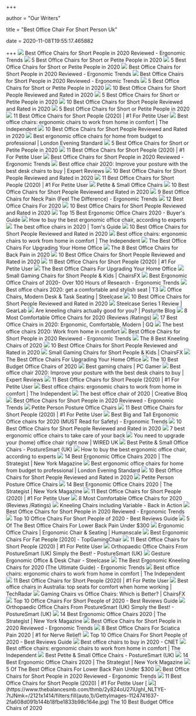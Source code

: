 +++
        
author = "Our Writers"
        
title = "Best Office Chair For Short Person Uk"
        
date = 2020-11-08T19:55:17.465882
        
+++
[ ![](http://ergonomictrends.com/wp-content/uploads/2019/06/best-office-chairs-for-short-people.jpg)](http://ergonomictrends.com/wp-content/uploads/2019/06/best-office-chairs-for-short-people.jpg) Best Office Chairs for Short People in 2020 Reviewed - Ergonomic Trends
[ ![](https://www.btod.com/blog/wp-content/uploads/2020/01/best-office-chairs-small-petite-4-petite.jpg)](https://www.btod.com/blog/wp-content/uploads/2020/01/best-office-chairs-small-petite-4-petite.jpg) 5 Best Office Chairs for Short or Petite People in 2020
[ ![](https://www.btod.com/blog/wp-content/uploads/2020/01/best-office-chairs-small-petite-blog-header.jpg)](https://www.btod.com/blog/wp-content/uploads/2020/01/best-office-chairs-small-petite-blog-header.jpg) 5 Best Office Chairs for Short or Petite People in 2020
[ ![](http://ergonomictrends.com/wp-content/uploads/2019/06/calculate-seat-depth.jpg)](http://ergonomictrends.com/wp-content/uploads/2019/06/calculate-seat-depth.jpg) Best Office Chairs for Short People in 2020 Reviewed - Ergonomic Trends
[ ![](http://ergonomictrends.com/wp-content/uploads/2019/04/SIDIZ-T50-office-chair-Review.png)](http://ergonomictrends.com/wp-content/uploads/2019/04/SIDIZ-T50-office-chair-Review.png) Best Office Chairs for Short People in 2020 Reviewed - Ergonomic Trends
[ ![](https://www.btod.com/blog/wp-content/uploads/2020/01/best-office-chairs-small-petite-2-xsm-1.jpg)](https://www.btod.com/blog/wp-content/uploads/2020/01/best-office-chairs-small-petite-2-xsm-1.jpg) 5 Best Office Chairs for Short or Petite People in 2020
[ ![](https://www.theworkbuzz.com/wp-content/uploads/2020/02/best-office-chair-for-short-person.jpg)](https://www.theworkbuzz.com/wp-content/uploads/2020/02/best-office-chair-for-short-person.jpg) 10 Best Office Chairs for Short People Reviewed and Rated in 2020
[ ![](https://www.btod.com/blog/wp-content/uploads/2020/01/best-office-chairs-small-petite-1-leap-1.jpg)](https://www.btod.com/blog/wp-content/uploads/2020/01/best-office-chairs-small-petite-1-leap-1.jpg) 5 Best Office Chairs for Short or Petite People in 2020
[ ![](https://www.theworkbuzz.com/wp-content/uploads/2020/02/boss-office-deluxe-fabric-task-chairs.jpg)](https://www.theworkbuzz.com/wp-content/uploads/2020/02/boss-office-deluxe-fabric-task-chairs.jpg) 10 Best Office Chairs for Short People Reviewed and Rated in 2020
[ ![](https://www.btod.com/blog/wp-content/uploads/2020/01/best-office-chairs-small-petite-5-paramount.jpg)](https://www.btod.com/blog/wp-content/uploads/2020/01/best-office-chairs-small-petite-5-paramount.jpg) 5 Best Office Chairs for Short or Petite People in 2020
[ ![](https://www.geekyoffices.com/wp-content/uploads/2020/01/Best-Chairs-for-Short-People-296x300.jpg)](https://www.geekyoffices.com/wp-content/uploads/2020/01/Best-Chairs-for-Short-People-296x300.jpg) 11 Best Office Chairs for Short People (2020) | #1 For Petite User
[ ![](https://static.independent.co.uk/s3fs-public/thumbnails/image/2020/03/16/16/best-ergonomic-office-chairs-indybest.jpg?width=982&height=726)](https://static.independent.co.uk/s3fs-public/thumbnails/image/2020/03/16/16/best-ergonomic-office-chairs-indybest.jpg?width=982&height=726) Best office chairs: ergonomic chairs to work from home in comfort | The  Independent
[ ![](https://www.theworkbuzz.com/wp-content/uploads/2020/02/hon-valutask-low-back-computer-chairs.jpg)](https://www.theworkbuzz.com/wp-content/uploads/2020/02/hon-valutask-low-back-computer-chairs.jpg) 10 Best Office Chairs for Short People Reviewed and Rated in 2020
[ ![](https://static.standard.co.uk/s3fs-public/thumbnails/image/2020/06/19/10/office-chairs.jpg)](https://static.standard.co.uk/s3fs-public/thumbnails/image/2020/06/19/10/office-chairs.jpg) Best ergonomic office chairs for home from budget to professional | London  Evening Standard
[ ![](https://www.btod.com/blog/wp-content/uploads/2020/01/best-office-chairs-small-petite-3-aeron-a.jpg)](https://www.btod.com/blog/wp-content/uploads/2020/01/best-office-chairs-small-petite-3-aeron-a.jpg) 5 Best Office Chairs for Short or Petite People in 2020
[ ![](https://www.geekyoffices.com/wp-content/uploads/2020/01/Flash-Furniture-High-Back.jpg)](https://www.geekyoffices.com/wp-content/uploads/2020/01/Flash-Furniture-High-Back.jpg) 11 Best Office Chairs for Short People (2020) | #1 For Petite User
[ ![](http://ergonomictrends.com/wp-content/uploads/2019/06/Steelcase-Amia-Task-Chair-Review.jpg)](http://ergonomictrends.com/wp-content/uploads/2019/06/Steelcase-Amia-Task-Chair-Review.jpg) Best Office Chairs for Short People in 2020 Reviewed - Ergonomic Trends
[ ![](https://cdn1.expertreviews.co.uk/sites/expertreviews/files/2017/10/best-office-chair_humanscale-liberty-office-chair.jpg)](https://cdn1.expertreviews.co.uk/sites/expertreviews/files/2017/10/best-office-chair_humanscale-liberty-office-chair.jpg) Best office chair 2020: Improve your posture with the best desk chairs to  buy | Expert Reviews
[ ![](https://www.theworkbuzz.com/wp-content/uploads/2020/02/modway-edge-drafting-chairs.jpg)](https://www.theworkbuzz.com/wp-content/uploads/2020/02/modway-edge-drafting-chairs.jpg) 10 Best Office Chairs for Short People Reviewed and Rated in 2020
[ ![](https://www.geekyoffices.com/wp-content/uploads/2020/01/Best-Office-Chairs-for-Short-Person.png)](https://www.geekyoffices.com/wp-content/uploads/2020/01/Best-Office-Chairs-for-Short-Person.png) 11 Best Office Chairs for Short People (2020) | #1 For Petite User
[ ![](https://www.verd.co.uk/catalogue/media/catalog/category/DSC_0051_web.jpg)](https://www.verd.co.uk/catalogue/media/catalog/category/DSC_0051_web.jpg) Petite & Small Office Chairs
[ ![](https://www.theworkbuzz.com/wp-content/uploads/2020/02/ofm-executive-leather-office-chairs.jpg)](https://www.theworkbuzz.com/wp-content/uploads/2020/02/ofm-executive-leather-office-chairs.jpg) 10 Best Office Chairs for Short People Reviewed and Rated in 2020
[ ![](http://ergonomictrends.com/wp-content/uploads/2020/02/best-office-chairs-for-neck-pain.jpg)](http://ergonomictrends.com/wp-content/uploads/2020/02/best-office-chairs-for-neck-pain.jpg) 9 Best Office Chairs for Neck Pain (Feel The Difference) - Ergonomic Trends
[ ![](https://www.btod.com/blog/wp-content/uploads/2019/10/best-office-chairs-2020-blog-header.jpg)](https://www.btod.com/blog/wp-content/uploads/2019/10/best-office-chairs-2020-blog-header.jpg) 12 Best Office Chairs For 2020
[ ![](https://www.theworkbuzz.com/wp-content/uploads/2020/02/best-office-chair-for-petite-person.jpg)](https://www.theworkbuzz.com/wp-content/uploads/2020/02/best-office-chair-for-petite-person.jpg) 10 Best Office Chairs for Short People Reviewed and Rated in 2020
[ ![](https://www.republiclab.com/wp-content/uploads/2017/08/best-ergonomic-office-chairs-thumbnail.jpg)](https://www.republiclab.com/wp-content/uploads/2017/08/best-ergonomic-office-chairs-thumbnail.jpg) Top 15 Best Ergonomic Office Chairs 2020 - Buyer's Guide
[ ![](https://media2.s-nbcnews.com/j/newscms/2020_25/3390893/ergonomic-office-chairs-kr-2x1-tease-200618_38008296185ce90fd52b401caf79df24.nbcnews-fp-1200-630.jpg)](https://media2.s-nbcnews.com/j/newscms/2020_25/3390893/ergonomic-office-chairs-kr-2x1-tease-200618_38008296185ce90fd52b401caf79df24.nbcnews-fp-1200-630.jpg) How to buy the best ergonomic office chair, according to experts
[ ![](https://cdn.mos.cms.futurecdn.net/chg3AGHkpwVFcZeK26TKuA-1200-80.jpg)](https://cdn.mos.cms.futurecdn.net/chg3AGHkpwVFcZeK26TKuA-1200-80.jpg) The best office chairs in 2020 | Tom's Guide
[ ![](https://www.theworkbuzz.com/wp-content/uploads/2020/02/office-chair-for-small-person.jpg)](https://www.theworkbuzz.com/wp-content/uploads/2020/02/office-chair-for-small-person.jpg) 10 Best Office Chairs for Short People Reviewed and Rated in 2020
[ ![](https://static.independent.co.uk/s3fs-public/thumbnails/image/2019/02/14/17/hag-sofi.jpg?width=640)](https://static.independent.co.uk/s3fs-public/thumbnails/image/2019/02/14/17/hag-sofi.jpg?width=640) Best office chairs: ergonomic chairs to work from home in comfort | The  Independent
[ ![](https://specials-images.forbesimg.com/imageserve/5eea485bdb3b680006a1e736/960x0.jpg?cropX1=0&cropX2=800&cropY1=233&cropY2=766)](https://specials-images.forbesimg.com/imageserve/5eea485bdb3b680006a1e736/960x0.jpg?cropX1=0&cropX2=800&cropY1=233&cropY2=766) The Best Office Chairs For Upgrading Your Home Office
[ ![](https://www.thebalancesmb.com/thmb/9U3S19mn6KmviCa9emPCfbqumE0=/640x640/smart/filters:no_upscale()/717tpSVhAvL._SL1001_-5b5f3e8a46e0fb0050e83f91.jpg)](https://www.thebalancesmb.com/thmb/9U3S19mn6KmviCa9emPCfbqumE0=/640x640/smart/filters:no_upscale()/717tpSVhAvL._SL1001_-5b5f3e8a46e0fb0050e83f91.jpg) The 8 Best Office Chairs for Back Pain in 2020
[ ![](https://www.theworkbuzz.com/wp-content/uploads/2020/02/amazonbasics-leather-mid-back-office-desk-chairs.jpg)](https://www.theworkbuzz.com/wp-content/uploads/2020/02/amazonbasics-leather-mid-back-office-desk-chairs.jpg) 10 Best Office Chairs for Short People Reviewed and Rated in 2020
[ ![](https://www.geekyoffices.com/wp-content/uploads/2020/01/Herman-Miller-Aeron-Chair-Size-A-683x1024.jpg)](https://www.geekyoffices.com/wp-content/uploads/2020/01/Herman-Miller-Aeron-Chair-Size-A-683x1024.jpg) 11 Best Office Chairs for Short People (2020) | #1 For Petite User
[ ![](https://specials-images.forbesimg.com/imageserve/5eea4d186ef66b0006115587/0x800.jpg?fit=scale)](https://specials-images.forbesimg.com/imageserve/5eea4d186ef66b0006115587/0x800.jpg?fit=scale) The Best Office Chairs For Upgrading Your Home Office
[ ![](https://chairsfx.com/wp-content/uploads/2020/01/proper-chair-fit.jpg)](https://chairsfx.com/wp-content/uploads/2020/01/proper-chair-fit.jpg) Small Gaming Chairs for Short People & Kids | ChairsFX
[ ![](http://ergonomictrends.com/wp-content/uploads/2019/01/X-Chair-X4-ergonomic-chair-review.jpg)](http://ergonomictrends.com/wp-content/uploads/2019/01/X-Chair-X4-ergonomic-chair-review.jpg) Best Ergonomic Office Chairs of 2020- Over 100 Hours of Research - Ergonomic  Trends
[ ![](https://cdn.mos.cms.futurecdn.net/9rXCdrBHCFMd2aXzFFi6XV-1200-80.jpg)](https://cdn.mos.cms.futurecdn.net/9rXCdrBHCFMd2aXzFFi6XV-1200-80.jpg) Best office chairs 2020: get a comfortable and stylish seat | T3
[ ![](https://steelcase-res.cloudinary.com/image/upload/c_fill,dpr_auto,q_70,h_656,w_1166/v1589932105/www.steelcase.com/2020/05/19/20-140118-oneup.jpg)](https://steelcase-res.cloudinary.com/image/upload/c_fill,dpr_auto,q_70,h_656,w_1166/v1589932105/www.steelcase.com/2020/05/19/20-140118-oneup.jpg) Office Chairs, Modern Desk & Task Seating | Steelcase
[ ![](https://www.theworkbuzz.com/wp-content/uploads/2020/02/hbada-office-task-desk-chairs.jpg)](https://www.theworkbuzz.com/wp-content/uploads/2020/02/hbada-office-task-desk-chairs.jpg) 10 Best Office Chairs for Short People Reviewed and Rated in 2020
[ ![](https://techgearlab-mvnab3pwrvp3t0.stackpathdns.com/photos/15/75/278978_31248_L2.jpg)](https://techgearlab-mvnab3pwrvp3t0.stackpathdns.com/photos/15/75/278978_31248_L2.jpg) Steelcase Series 1 Review | GearLab
[ ![](http://www.posturite.co.uk/blog/wp-content/uploads/2018/10/kneeling-capisco-blog_images.jpg)](http://www.posturite.co.uk/blog/wp-content/uploads/2018/10/kneeling-capisco-blog_images.jpg) Are kneeling chairs actually good for you? | Posturite Blog
[ ![](https://www.btod.com/blog/wp-content/uploads/2019/04/most-comfortable-office-chairs-2020-blog-header.jpg)](https://www.btod.com/blog/wp-content/uploads/2019/04/most-comfortable-office-chairs-2020-blog-header.jpg) 8 Most Comfortable Office Chairs for 2020 (Reviews /Ratings)
[ ![](https://media.gq.com/photos/5f12159f97f256cb0f19314c/3:2/w_1686,h_1124,c_limit/chairs-v4.jpg)](https://media.gq.com/photos/5f12159f97f256cb0f19314c/3:2/w_1686,h_1124,c_limit/chairs-v4.jpg) 17 Best Office Chairs in 2020: Ergonomic, Comfortable, Modern | GQ
[ ![](https://cdn.pocket-lint.com/r/s/1200x/assets/images/152193-smart-home-buyer-s-guide-the-best-office-chairs-for-2020-work-from-home-in-comfort-image1-izwthoq0ja.jpg)](https://cdn.pocket-lint.com/r/s/1200x/assets/images/152193-smart-home-buyer-s-guide-the-best-office-chairs-for-2020-work-from-home-in-comfort-image1-izwthoq0ja.jpg) The best office chairs 2020: Work from home in comfort
[ ![](http://ergonomictrends.com/wp-content/uploads/2020/07/Alera-Etros-Series-Petite-Review.jpg)](http://ergonomictrends.com/wp-content/uploads/2020/07/Alera-Etros-Series-Petite-Review.jpg) Best Office Chairs for Short People in 2020 Reviewed - Ergonomic Trends
[ ![](https://www.thebalancesmb.com/thmb/Gogott9Cn5dsgAGFcnuYq47g-DU=/1050x591/smart/filters:no_upscale()/61S2q6Ls8ML._AC_SL1200_-c1224d5ac15048c8b9b89c060cd1ddba.jpg)](https://www.thebalancesmb.com/thmb/Gogott9Cn5dsgAGFcnuYq47g-DU=/1050x591/smart/filters:no_upscale()/61S2q6Ls8ML._AC_SL1200_-c1224d5ac15048c8b9b89c060cd1ddba.jpg) The 8 Best Kneeling Chairs of 2020
[ ![](https://www.theworkbuzz.com/wp-content/uploads/2020/02/smugdesk-mid-back-ergonomic-mesh-office-chairs.jpg)](https://www.theworkbuzz.com/wp-content/uploads/2020/02/smugdesk-mid-back-ergonomic-mesh-office-chairs.jpg) 10 Best Office Chairs for Short People Reviewed and Rated in 2020
[ ![](https://chairsfx.com/wp-content/uploads/2020/09/best-small-gaming-chairs-900px.jpg)](https://chairsfx.com/wp-content/uploads/2020/09/best-small-gaming-chairs-900px.jpg) Small Gaming Chairs for Short People & Kids | ChairsFX
[ ![](https://specials-images.forbesimg.com/imageserve/5f203f62953761c471e7740d/960x0.jpg?fit=scale)](https://specials-images.forbesimg.com/imageserve/5f203f62953761c471e7740d/960x0.jpg?fit=scale) The Best Office Chairs For Upgrading Your Home Office
[ ![](https://www.thebalancesmb.com/thmb/ohaP_K4pMiMMjl-ZvVreujUSC9U=/1500x1500/filters:no_upscale():max_bytes(150000):strip_icc()/ModwayArticulateErgonomicMeshOfficeChairinBlack-5b21558bba61770037203394.jpg)](https://www.thebalancesmb.com/thmb/ohaP_K4pMiMMjl-ZvVreujUSC9U=/1500x1500/filters:no_upscale():max_bytes(150000):strip_icc()/ModwayArticulateErgonomicMeshOfficeChairinBlack-5b21558bba61770037203394.jpg) The 10 Best Budget Office Chairs of 2020
[ ![](https://cdn.mos.cms.futurecdn.net/eTsGaLnVkpozHC9CqhA6dK.jpg)](https://cdn.mos.cms.futurecdn.net/eTsGaLnVkpozHC9CqhA6dK.jpg) Best gaming chairs | PC Gamer
[ ![](https://cdn1.expertreviews.co.uk/sites/expertreviews/files/styles/er_main_wide/public/2017/09/best_office_chair_hag_sofi.jpg?itok=roawtesQ)](https://cdn1.expertreviews.co.uk/sites/expertreviews/files/styles/er_main_wide/public/2017/09/best_office_chair_hag_sofi.jpg?itok=roawtesQ) Best office chair 2020: Improve your posture with the best desk chairs to  buy | Expert Reviews
[ ![](https://www.geekyoffices.com/wp-content/uploads/2020/01/AmazonBasics.jpg)](https://www.geekyoffices.com/wp-content/uploads/2020/01/AmazonBasics.jpg) 11 Best Office Chairs for Short People (2020) | #1 For Petite User
[ ![](https://static.independent.co.uk/s3fs-public/thumbnails/image/2019/02/14/17/john-lewis-gerard.jpg?width=982&height=726)](https://static.independent.co.uk/s3fs-public/thumbnails/image/2019/02/14/17/john-lewis-gerard.jpg?width=982&height=726) Best office chairs: ergonomic chairs to work from home in comfort | The  Independent
[ ![](https://cdn.mos.cms.futurecdn.net/NkRwHsoDezP3MuJnwDvjhh.jpg)](https://cdn.mos.cms.futurecdn.net/NkRwHsoDezP3MuJnwDvjhh.jpg) The best office chair of 2020 | Creative Bloq
[ ![](http://ergonomictrends.com/wp-content/uploads/2020/05/Rimiking-home-fabric-task-chair-review.jpg)](http://ergonomictrends.com/wp-content/uploads/2020/05/Rimiking-home-fabric-task-chair-review.jpg) Best Office Chairs for Short People in 2020 Reviewed - Ergonomic Trends
[ ![](https://s3-eu-west-1.amazonaws.com/static.fw1.biz/Templates/119657/myimages/ocee-petite.jpg)](https://s3-eu-west-1.amazonaws.com/static.fw1.biz/Templates/119657/myimages/ocee-petite.jpg) Petite Person Posture Office Chairs
[ ![](https://www.geekyoffices.com/wp-content/uploads/2020/01/Flash-Furniture-Mid-Back-Chair.jpg)](https://www.geekyoffices.com/wp-content/uploads/2020/01/Flash-Furniture-Mid-Back-Chair.jpg) 11 Best Office Chairs for Short People (2020) | #1 For Petite User
[ ![](http://ergonomictrends.com/wp-content/uploads/2018/06/best-big-and-tall-office-chairs.jpg)](http://ergonomictrends.com/wp-content/uploads/2018/06/best-big-and-tall-office-chairs.jpg) Best Big and Tall Ergonomic Office chairs for 2020 (MUST Read for Safety) -  Ergonomic Trends
[ ![](https://www.theworkbuzz.com/wp-content/uploads/2020/02/amazonbasics-mid-back-mesh-office-chairs.jpg)](https://www.theworkbuzz.com/wp-content/uploads/2020/02/amazonbasics-mid-back-mesh-office-chairs.jpg) 10 Best Office Chairs for Short People Reviewed and Rated in 2020
[ ![](https://inews-prd-a-images.s3.eu-west-2.amazonaws.com/content/uploads/2019/01/best-ergonomic-office-chairs-640x360.png)](https://inews-prd-a-images.s3.eu-west-2.amazonaws.com/content/uploads/2019/01/best-ergonomic-office-chairs-640x360.png) 7 best ergonomic office chairs to take care of your back
[ ![](https://wi-images.condecdn.net/image/qa6P6wowkM1/crop/2040/f/8.jpg)](https://wi-images.condecdn.net/image/qa6P6wowkM1/crop/2040/f/8.jpg) You need to upgrade your (home) office chair right now | WIRED UK
[ ![](https://www.verd.co.uk/wp-content/uploads/2016/11/DSC_0217_web-206x300.jpg)](https://www.verd.co.uk/wp-content/uploads/2016/11/DSC_0217_web-206x300.jpg) Best Petite & Small Office Chairs - PostureSmart (UK)
[ ![](https://media1.s-nbcnews.com/j/newscms/2020_25/3390781/saylchair-as1sa22pfn2bkbbbkbk3014-front-b2c-907x680-jpeg--5eeaa11f69fc0_562e2fab8e43dad3ee5bbc1d06ff3f74.fit-720w.jpg)](https://media1.s-nbcnews.com/j/newscms/2020_25/3390781/saylchair-as1sa22pfn2bkbbbkbk3014-front-b2c-907x680-jpeg--5eeaa11f69fc0_562e2fab8e43dad3ee5bbc1d06ff3f74.fit-720w.jpg) How to buy the best ergonomic office chair, according to experts
[ ![](https://pyxis.nymag.com/v1/imgs/b13/013/3c8a0352a7668eb7e50b308fb9b001a6ee-freedom-chair-02-.rdeep-vertical.w245.jpg)](https://pyxis.nymag.com/v1/imgs/b13/013/3c8a0352a7668eb7e50b308fb9b001a6ee-freedom-chair-02-.rdeep-vertical.w245.jpg) 14 Best Ergonomic Office Chairs 2020 | The Strategist | New York Magazine
[ ![](https://static.standard.co.uk/s3fs-public/thumbnails/image/2020/06/17/16/herman-miller-aeron-office-chair-graphite.jpg)](https://static.standard.co.uk/s3fs-public/thumbnails/image/2020/06/17/16/herman-miller-aeron-office-chair-graphite.jpg) Best ergonomic office chairs for home from budget to professional | London  Evening Standard
[ ![](https://www.theworkbuzz.com/wp-content/uploads/2020/02/hon-hvst305-sadie-leather-office-chairs.jpg)](https://www.theworkbuzz.com/wp-content/uploads/2020/02/hon-hvst305-sadie-leather-office-chairs.jpg) 10 Best Office Chairs for Short People Reviewed and Rated in 2020
[ ![](https://s3-eu-west-1.amazonaws.com/static.fw1.biz/Templates/119657/myimages/intro-petite.jpg)](https://s3-eu-west-1.amazonaws.com/static.fw1.biz/Templates/119657/myimages/intro-petite.jpg) Petite Person Posture Office Chairs
[ ![](https://pyxis.nymag.com/v1/imgs/f7b/871/043213788ebaa36c20833630d25462d7f8-1----.2x.rsquare.w600.jpg)](https://pyxis.nymag.com/v1/imgs/f7b/871/043213788ebaa36c20833630d25462d7f8-1----.2x.rsquare.w600.jpg) 14 Best Ergonomic Office Chairs 2020 | The Strategist | New York Magazine
[ ![](https://www.geekyoffices.com/wp-content/uploads/2020/01/Neutral-Posture-XSM-Series-Petite-Ergonomic-Chairs.jpg)](https://www.geekyoffices.com/wp-content/uploads/2020/01/Neutral-Posture-XSM-Series-Petite-Ergonomic-Chairs.jpg) 11 Best Office Chairs for Short People (2020) | #1 For Petite User
[ ![](https://www.btod.com/blog/wp-content/uploads/2019/04/most-comfortable-office-chairs-2-best-back-support.jpg)](https://www.btod.com/blog/wp-content/uploads/2019/04/most-comfortable-office-chairs-2-best-back-support.jpg) 8 Most Comfortable Office Chairs for 2020 (Reviews /Ratings)
[ ![](https://cdn.backinaction.co.uk/images/pages/hero/Varier_Thatsit_Homeoffice_square2_h500.jpg)](https://cdn.backinaction.co.uk/images/pages/hero/Varier_Thatsit_Homeoffice_square2_h500.jpg) Kneeling Chairs including Variable - Back in Action
[ ![](https://i0.wp.com/ergonomictrends.com/wp-content/uploads/2020/10/best-gaming-chairs-for-short-people.jpg?resize=350%2C200)](https://i0.wp.com/ergonomictrends.com/wp-content/uploads/2020/10/best-gaming-chairs-for-short-people.jpg?resize=350%2C200) Best Office Chairs for Short People in 2020 Reviewed - Ergonomic Trends
[ ![](https://m.media-amazon.com/images/I/41e+dmJZ4FL.jpg)](https://m.media-amazon.com/images/I/41e+dmJZ4FL.jpg) Top 10 Office Chairs For Short People of 2020 - Best Reviews Guide
[ ![](https://cdn.paindoctor.com/wp-content/uploads/2018/01/serta-mid-back-office-chair.jpg)](https://cdn.paindoctor.com/wp-content/uploads/2018/01/serta-mid-back-office-chair.jpg) 5 Of The Best Office Chairs For Lower Back Pain Under $300
[ ![](https://www.humanscale.com/userFiles/images/seating/summa/summa_product.jpg)](https://www.humanscale.com/userFiles/images/seating/summa/summa_product.jpg) Ergonomic Office Chairs | Ergonomic Chair & Seating | Humanscale
[ ![](https://topgamingchair.com/wp-content/uploads/2019/02/x_seating_office-desk-chairs_leap-plus-chair_reference.png)](https://topgamingchair.com/wp-content/uploads/2019/02/x_seating_office-desk-chairs_leap-plus-chair_reference.png) Best Ergonomic Chairs For Fat People [2020] - TopGamingChair
[ ![](https://www.geekyoffices.com/wp-content/uploads/2020/01/Chairs-for-Short-People-300x239.jpg)](https://www.geekyoffices.com/wp-content/uploads/2020/01/Chairs-for-Short-People-300x239.jpg) 11 Best Office Chairs for Short People (2020) | #1 For Petite User
[ ![](https://www.officeposturechair.co.uk/wp-content/uploads/2019/02/Blank-1000-x-600.png)](https://www.officeposturechair.co.uk/wp-content/uploads/2019/02/Blank-1000-x-600.png) Orthopaedic Office Chairs From PostureSmart (UK) Simply the Best! -  PostureSmart (UK)
[ ![](https://steelcase-res.cloudinary.com/image/upload/c_fill,dpr_auto,q_70,h_656,w_1166/v1590006833/www.steelcase.com/2020/05/20/20-0140277.jpg)](https://steelcase-res.cloudinary.com/image/upload/c_fill,dpr_auto,q_70,h_656,w_1166/v1590006833/www.steelcase.com/2020/05/20/20-0140277.jpg) Gesture Ergonomic Office & Desk Chair - Steelcase
[ ![](http://ergonomictrends.com/wp-content/uploads/2017/07/ergonomic-kneeling-chairs-reviews.png)](http://ergonomictrends.com/wp-content/uploads/2017/07/ergonomic-kneeling-chairs-reviews.png) The Best Ergonomic Kneeling Chairs for 2020 (The Ultimate Guide) - Ergonomic  Trends
[ ![](https://static.independent.co.uk/s3fs-public/thumbnails/image/2019/02/14/17/hag-capisco.jpg?width=982&height=726)](https://static.independent.co.uk/s3fs-public/thumbnails/image/2019/02/14/17/hag-capisco.jpg?width=982&height=726) Best office chairs: ergonomic chairs to work from home in comfort | The  Independent
[ ![](https://www.geekyoffices.com/wp-content/uploads/2020/01/Amia.jpg)](https://www.geekyoffices.com/wp-content/uploads/2020/01/Amia.jpg) 11 Best Office Chairs for Short People (2020) | #1 For Petite User
[ ![](https://cdn.mos.cms.futurecdn.net/txLaBc8JV9Lae4pgr4amGG-1200-80.jpg)](https://cdn.mos.cms.futurecdn.net/txLaBc8JV9Lae4pgr4amGG-1200-80.jpg) Best office chairs in Australia: top seats for comfort when home working |  TechRadar
[ ![](https://chairsfx.com/wp-content/uploads/2020/07/gaming-vs-office-compare.jpg)](https://chairsfx.com/wp-content/uploads/2020/07/gaming-vs-office-compare.jpg) Gaming Chairs vs Office Chairs: Which is Better? | ChairsFX
[ ![](https://m.media-amazon.com/images/I/41ZQhiwOHwL.jpg)](https://m.media-amazon.com/images/I/41ZQhiwOHwL.jpg) Top 10 Office Chairs For Short People of 2020 - Best Reviews Guide
[ ![](https://www.officeposturechair.co.uk/wp-content/uploads/2019/02/V704.png)](https://www.officeposturechair.co.uk/wp-content/uploads/2019/02/V704.png) Orthopaedic Office Chairs From PostureSmart (UK) Simply the Best! -  PostureSmart (UK)
[ ![](https://pyxis.nymag.com/v1/imgs/982/e2d/0bb26c24eae142524d30c7d0ffbc4ad814-2----.2x.rsquare.w600.jpg)](https://pyxis.nymag.com/v1/imgs/982/e2d/0bb26c24eae142524d30c7d0ffbc4ad814-2----.2x.rsquare.w600.jpg) 14 Best Ergonomic Office Chairs 2020 | The Strategist | New York Magazine
[ ![](https://i0.wp.com/ergonomictrends.com/wp-content/uploads/2019/03/types-of-office-chairs.jpg?resize=350%2C200)](https://i0.wp.com/ergonomictrends.com/wp-content/uploads/2019/03/types-of-office-chairs.jpg?resize=350%2C200) Best Office Chairs for Short People in 2020 Reviewed - Ergonomic Trends
[ ![](https://www.geekyoffices.com/wp-content/uploads/2020/01/Best-Office-Chairs-for-Sciatic.png)](https://www.geekyoffices.com/wp-content/uploads/2020/01/Best-Office-Chairs-for-Sciatic.png) 8 Best Office Chairs For Sciatica Pain 2020 | #1 for Nerve Relief!
[ ![](https://m.media-amazon.com/images/I/4173CudtXZL.jpg)](https://m.media-amazon.com/images/I/4173CudtXZL.jpg) Top 10 Office Chairs For Short People of 2020 - Best Reviews Guide
[ ![](https://cnet1.cbsistatic.com/img/VDrVBm6BI9fAEbMmNQ0Z_HJIJhA=/940x528/2020/08/03/df093be5-1498-4cc6-9f63-977e360d6028/amazonbasics.jpg)](https://cnet1.cbsistatic.com/img/VDrVBm6BI9fAEbMmNQ0Z_HJIJhA=/940x528/2020/08/03/df093be5-1498-4cc6-9f63-977e360d6028/amazonbasics.jpg) Best office chairs to buy in 2020 - CNET
[ ![](https://static.independent.co.uk/s3fs-public/thumbnails/image/2019/02/14/17/vitra-hal.jpg?width=982&height=726)](https://static.independent.co.uk/s3fs-public/thumbnails/image/2019/02/14/17/vitra-hal.jpg?width=982&height=726) Best office chairs: ergonomic chairs to work from home in comfort | The  Independent
[ ![](https://www.verd.co.uk/wp-content/uploads/2016/11/Contour_peteite_flip-e1499270281825.jpg)](https://www.verd.co.uk/wp-content/uploads/2016/11/Contour_peteite_flip-e1499270281825.jpg) Best Petite & Small Office Chairs - PostureSmart (UK)
[ ![](https://pyxis.nymag.com/v1/imgs/054/c7a/3092f4e8e400626f7f30abd1a699e2ebec-08-office-chairs.rsquare.w700.jpg)](https://pyxis.nymag.com/v1/imgs/054/c7a/3092f4e8e400626f7f30abd1a699e2ebec-08-office-chairs.rsquare.w700.jpg) 14 Best Ergonomic Office Chairs 2020 | The Strategist | New York Magazine
[ ![](https://cdn.paindoctor.com/wp-content/uploads/2018/01/poly-bark-ergonomic-office-chair.jpg)](https://cdn.paindoctor.com/wp-content/uploads/2018/01/poly-bark-ergonomic-office-chair.jpg) 5 Of The Best Office Chairs For Lower Back Pain Under $300
[ ![](https://i0.wp.com/ergonomictrends.com/wp-content/uploads/2019/11/best-ergonomic-desk-chair-set-for-children.jpg?resize=350%2C200)](https://i0.wp.com/ergonomictrends.com/wp-content/uploads/2019/11/best-ergonomic-desk-chair-set-for-children.jpg?resize=350%2C200) Best Office Chairs for Short People in 2020 Reviewed - Ergonomic Trends
[ ![](https://www.geekyoffices.com/wp-content/uploads/2020/01/Office-Star-Mesh-Back-Chair-658x1024.jpg)](https://www.geekyoffices.com/wp-content/uploads/2020/01/Office-Star-Mesh-Back-Chair-658x1024.jpg) 11 Best Office Chairs for Short People (2020) | #1 For Petite User
[ ![](https://www.thebalancesmb.com/thmb/2y824oU27iUghI_NLTYE-7tJNmk=/2121x1414/filters:fill(auto,1)/GettyImages-1124741637-2fa608d091b144b18fbe1833b98c164e.jpg)](https://www.thebalancesmb.com/thmb/2y824oU27iUghI_NLTYE-7tJNmk=/2121x1414/filters:fill(auto,1)/GettyImages-1124741637-2fa608d091b144b18fbe1833b98c164e.jpg) The 10 Best Budget Office Chairs of 2020
